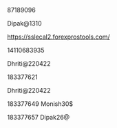 

87189096

Dipak@1310

https://sslecal2.forexprostools.com/


14110683935

Dhriti@220422




183377621

Dhriti@220422


183377649
Monish30$



183377657
Dipak26@
